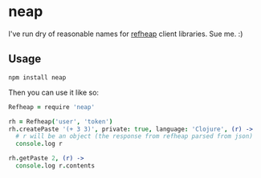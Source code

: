 # neap

I've run dry of reasonable names for
[refheap](https://github.com/Raynes/refheap) client libraries. Sue me. :)

## Usage

```
npm install neap
```

Then you can use it like so:

```coffeescript
Refheap = require 'neap'

rh = Refheap('user', 'token')
rh.createPaste '(+ 3 3)', private: true, language: 'Clojure', (r) ->
  # r will be an object (the response from refheap parsed from json)
  console.log r

rh.getPaste 2, (r) ->
  console.log r.contents
```

